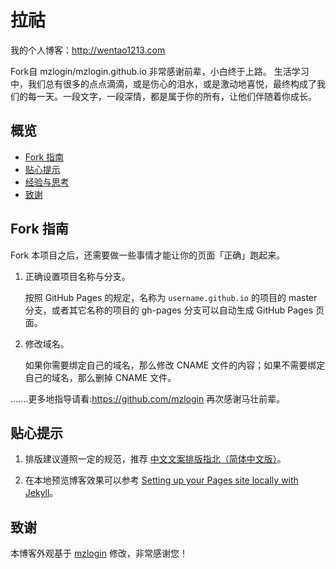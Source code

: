 # 拉祜

我的个人博客：http://wentao1213.com

Fork自 mzlogin/mzlogin.github.io 非常感谢前辈，小白终于上路。
   生活学习中，我们总有很多的点点滴滴，或是伤心的泪水，或是激动地喜悦，最终构成了我们的每一天。一段文字，一段深情，都是属于你的所有，让他们伴随着你成长。

## 概览

<!-- vim-markdown-toc GFM -->
* [Fork 指南](#fork-指南)
* [贴心提示](#贴心提示)
* [经验与思考](#经验与思考)
* [致谢](#致谢)

<!-- vim-markdown-toc -->

## Fork 指南

Fork 本项目之后，还需要做一些事情才能让你的页面「正确」跑起来。

1. 正确设置项目名称与分支。

   按照 GitHub Pages 的规定，名称为 `username.github.io` 的项目的 master 分支，或者其它名称的项目的 gh-pages 分支可以自动生成 GitHub Pages 页面。

2. 修改域名。

   如果你需要绑定自己的域名，那么修改 CNAME 文件的内容；如果不需要绑定自己的域名，那么删掉 CNAME 文件。

.......更多地指导请看:https://github.com/mzlogin
再次感谢马壮前辈。

## 贴心提示

1. 排版建议遵照一定的规范，推荐 [中文文案排版指北（简体中文版）][1]。

2. 在本地预览博客效果可以参考 [Setting up your Pages site locally with Jekyll][2]。

## 致谢

本博客外观基于 [mzlogin](https://github.com/mzlogin) 修改，非常感谢您！

[1]: https://github.com/mzlogin/chinese-copywriting-guidelines
[2]: https://help.github.com/articles/setting-up-your-pages-site-locally-with-jekyll/
[3]: https://github.com/mzlogin/mzlogin.github.io/issues/2
